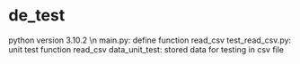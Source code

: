 # de_test
python version 3.10.2 \n
main.py: define function read_csv
test_read_csv.py: unit test function read_csv
data_unit_test: stored data for testing in csv file
